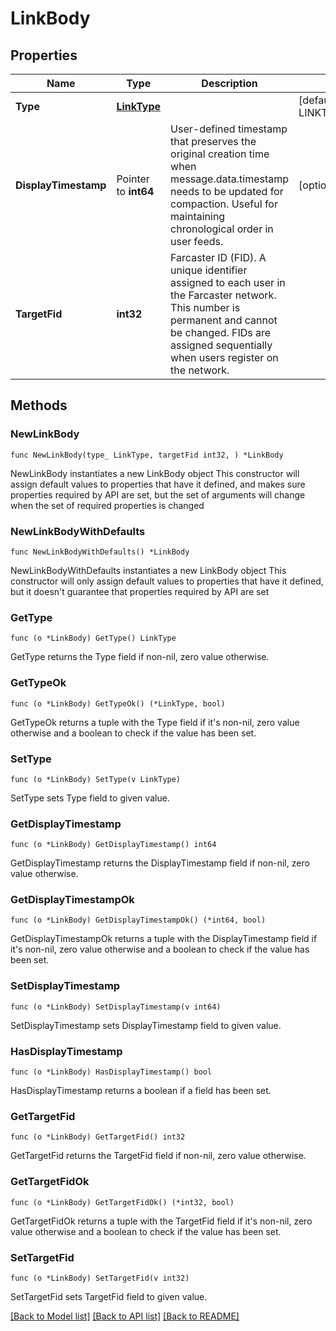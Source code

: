 # LinkBody

## Properties

Name | Type | Description | Notes
------------ | ------------- | ------------- | -------------
**Type** | [**LinkType**](LinkType.md) |  | [default to LINKTYPE_FOLLOW]
**DisplayTimestamp** | Pointer to **int64** | User-defined timestamp that preserves the original creation time when message.data.timestamp needs to be updated for compaction. Useful for maintaining chronological order in user feeds. | [optional] 
**TargetFid** | **int32** | Farcaster ID (FID). A unique identifier assigned to each user in the Farcaster network. This number is permanent and cannot be changed. FIDs are assigned sequentially when users register on the network.  | 

## Methods

### NewLinkBody

`func NewLinkBody(type_ LinkType, targetFid int32, ) *LinkBody`

NewLinkBody instantiates a new LinkBody object
This constructor will assign default values to properties that have it defined,
and makes sure properties required by API are set, but the set of arguments
will change when the set of required properties is changed

### NewLinkBodyWithDefaults

`func NewLinkBodyWithDefaults() *LinkBody`

NewLinkBodyWithDefaults instantiates a new LinkBody object
This constructor will only assign default values to properties that have it defined,
but it doesn't guarantee that properties required by API are set

### GetType

`func (o *LinkBody) GetType() LinkType`

GetType returns the Type field if non-nil, zero value otherwise.

### GetTypeOk

`func (o *LinkBody) GetTypeOk() (*LinkType, bool)`

GetTypeOk returns a tuple with the Type field if it's non-nil, zero value otherwise
and a boolean to check if the value has been set.

### SetType

`func (o *LinkBody) SetType(v LinkType)`

SetType sets Type field to given value.


### GetDisplayTimestamp

`func (o *LinkBody) GetDisplayTimestamp() int64`

GetDisplayTimestamp returns the DisplayTimestamp field if non-nil, zero value otherwise.

### GetDisplayTimestampOk

`func (o *LinkBody) GetDisplayTimestampOk() (*int64, bool)`

GetDisplayTimestampOk returns a tuple with the DisplayTimestamp field if it's non-nil, zero value otherwise
and a boolean to check if the value has been set.

### SetDisplayTimestamp

`func (o *LinkBody) SetDisplayTimestamp(v int64)`

SetDisplayTimestamp sets DisplayTimestamp field to given value.

### HasDisplayTimestamp

`func (o *LinkBody) HasDisplayTimestamp() bool`

HasDisplayTimestamp returns a boolean if a field has been set.

### GetTargetFid

`func (o *LinkBody) GetTargetFid() int32`

GetTargetFid returns the TargetFid field if non-nil, zero value otherwise.

### GetTargetFidOk

`func (o *LinkBody) GetTargetFidOk() (*int32, bool)`

GetTargetFidOk returns a tuple with the TargetFid field if it's non-nil, zero value otherwise
and a boolean to check if the value has been set.

### SetTargetFid

`func (o *LinkBody) SetTargetFid(v int32)`

SetTargetFid sets TargetFid field to given value.



[[Back to Model list]](../README.md#documentation-for-models) [[Back to API list]](../README.md#documentation-for-api-endpoints) [[Back to README]](../README.md)


